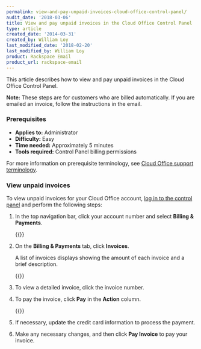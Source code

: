 ```yaml
---
permalink: view-and-pay-unpaid-invoices-cloud-office-control-panel/
audit_date: '2018-03-06'
title: View and pay unpaid invoices in the Cloud Office Control Panel
type: article
created_date: '2014-03-31'
created_by: William Loy
last_modified_date: '2018-02-20'
last_modified_by: William Loy
product: Rackspace Email
product_url: rackspace-email
---
```


This article describes how to view and pay unpaid invoices in the Cloud Office Control Panel.

**Note:** These steps are for customers who are billed automatically. If you are emailed an invoice, follow the instructions in the email.

### Prerequisites

- **Applies to:** Administrator
- **Difficulty:** Easy
- **Time needed:** Approximately 5 minutes
- **Tools required:**  Control Panel billing permissions

For more information on prerequisite terminology, see [Cloud Office support terminology](/support/how-to/cloud-office-support-terminology).

### View unpaid invoices

To view unpaid invoices for your Cloud Office account, [log in to the
control panel](https://cp.rackspace.com/) and perform the following
steps:

1. In the top navigation bar, click your account number and select **Billing & Payments**.

    {{<image src="admindropmenu.png" alt="" title="">}}

2. On the **Billing & Payments** tab, click **Invoices**.

    A list of invoices displays showing the amount of each invoice and a brief description.

    {{<image src="invoices.png" alt="" title="">}}

3. To view a detailed invoice, click the invoice number.
4. To pay the invoice, click **Pay** in the **Action** column.

    {{<image src="pay_invoice.png" alt="" title="">}}

5. If necessary, update the credit card information to process the payment.
6. Make any necessary changes, and then click **Pay Invoice** to pay your invoice.
